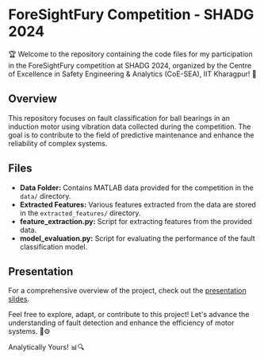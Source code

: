 # ForeSightFury Competition - SHADG 2024

🏆 Welcome to the repository containing the code files for my participation in the ForeSightFury competition at SHADG 2024, organized by the Centre of Excellence in Safety Engineering & Analytics (CoE-SEA), IIT Kharagpur! 🚀

## Overview
This repository focuses on fault classification for ball bearings in an induction motor using vibration data collected during the competition. The goal is to contribute to the field of predictive maintenance and enhance the reliability of complex systems.

## Files
  - **Data Folder:** Contains MATLAB data provided for the competition in the `data/` directory.
  - **Extracted Features:** Various features extracted from the data are stored in the `extracted_features/` directory.
  - **feature_extraction.py:** Script for extracting features from the provided data.
  - **model_evaluation.py:** Script for evaluating the performance of the fault classification model.

## Presentation
For a comprehensive overview of the project, check out the [presentation slides](https://docs.google.com/presentation/d/1CjM23a1P3IPDxfbONPhqMbTU8N5laeLc/edit?usp=sharing&ouid=107495369300635909849&rtpof=true&sd=true).

Feel free to explore, adapt, or contribute to this project! Let's advance the understanding of fault detection and enhance the efficiency of motor systems. 🤖⚙️

Analytically Yours! 📊🔍
